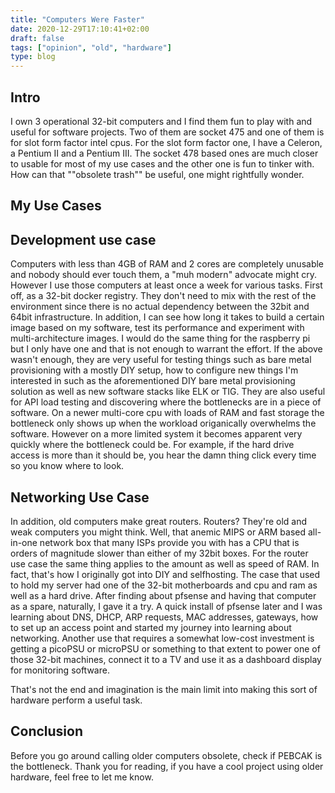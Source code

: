 ```yaml
---
title: "Computers Were Faster"
date: 2020-12-29T17:10:41+02:00
draft: false
tags: ["opinion", "old", "hardware"]
type: blog
---
```


## Intro
I own 3 operational 32-bit computers and I find them fun to play with and useful for software projects.
Two of them are socket 475 and one of them is for slot form factor intel cpus.
For the slot form factor one, I have a Celeron, a Pentium II and a Pentium III.
The socket 478 based ones are much closer to usable for most of my use cases and the other one is fun to tinker with.
How can that ""obsolete trash"" be useful, one might rightfully wonder.

## My Use Cases
## Development use case
Computers with less than 4GB of RAM and 2 cores are completely unusable and nobody should ever touch them, a "muh modern" advocate might cry.
However I use those computers at least once a week for various tasks.
First off, as a 32-bit docker registry. They don't need to mix with the rest of the environment since there is no actual dependency between the 32bit and 64bit infrastructure.
In addition, I can see how long it takes to build a certain image based on my software, test its performance and experiment with multi-architecture images.
I would do the same thing for the raspberry pi but I only have one and that is not enough to warrant the effort.
If the above wasn't enough, they are very useful for testing things such as bare metal provisioning with a mostly DIY setup, how to configure new things I'm interested in such as the aforementioned DIY bare metal provisioning solution as well as new software stacks like ELK or TIG.
They are also useful for API load testing and discovering where the bottlenecks are in a piece of software.
On a newer multi-core cpu with loads of RAM and fast storage the bottleneck only shows up when the workload origanically overwhelms the software.
However on a more limited system it becomes apparent very quickly where the bottleneck could be.
For example, if the hard drive access is more than it should be, you hear the damn thing click every time so you know where to look.

## Networking Use Case
In addition, old computers make great routers. Routers? They're old and weak computers you might think.
Well, that anemic MIPS or ARM based all-in-one network box that many ISPs provide you with has a CPU that is orders of magnitude slower than either of my 32bit boxes. For the router use case the same thing applies to the amount as well as speed of RAM.
In fact, that's how I originally got into DIY and selfhosting.
The case that used to hold my server had one of the 32-bit motherboards and cpu and ram as well as a hard drive.
After finding about pfsense and having that computer as a spare, naturally, I gave it a try.
A quick install of pfsense later and I was learning about DNS, DHCP, ARP requests, MAC addresses, gateways, how to set up an access point and started my journey into learning about networking.
Another use that requires a somewhat low-cost investment is getting a picoPSU or microPSU or something to that extent to power one of those 32-bit machines, connect it to a TV and use it as a dashboard display for monitoring software.  

That's not the end and imagination is the main limit into making this sort of hardware perform a useful task.

## Conclusion
Before you go around calling older computers obsolete, check if PEBCAK is the bottleneck.
Thank you for reading, if you have a cool project using older hardware, feel free to let me know.
